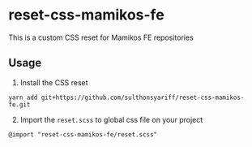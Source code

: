 # reset-css-mamikos-fe

This is a custom CSS reset for Mamikos FE repositories

## Usage

1. Install the CSS reset

```
yarn add git+https://github.com/sulthonsyariff/reset-css-mamikos-fe.git
```

2. Import the `reset.scss` to global css file on your project

```
@import "reset-css-mamikos-fe/reset.scss"
```
